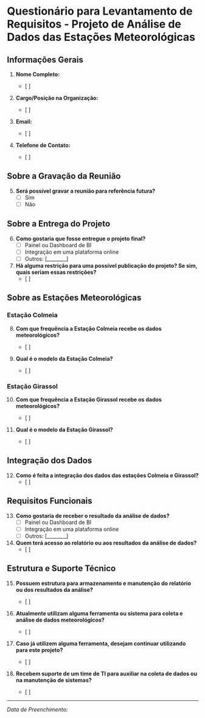 # Questionário para Levantamento de Requisitos - Projeto de Análise de Dados das Estações Meteorológicas

## Informações Gerais

1. **Nome Completo:**
   - [ ] 

2. **Cargo/Posição na Organização:**
   - [ ] 

3. **Email:**
   - [ ] 

4. **Telefone de Contato:**
   - [ ] 

## Sobre a Gravação da Reunião

5. **Será possível gravar a reunião para referência futura?**
   - [ ] Sim
   - [ ] Não

## Sobre a Entrega do Projeto

6. **Como gostaria que fosse entregue o projeto final?**
   - [ ] Painel ou Dashboard de BI
   - [ ] Integração em uma plataforma online
   - [ ] Outros: [________]

7. **Há alguma restrição para uma possível publicação do projeto? Se sim, quais seriam essas restrições?**
   - [ ] 

## Sobre as Estações Meteorológicas

### Estação Colmeia

8. **Com que frequência a Estação Colmeia recebe os dados meteorológicos?**
   - [ ] 

9. **Qual é o modelo da Estação Colmeia?**
   - [ ] 

### Estação Girassol

10. **Com que frequência a Estação Girassol recebe os dados meteorológicos?**
    - [ ] 

11. **Qual é o modelo da Estação Girassol?**
    - [ ] 

## Integração dos Dados

12. **Como é feita a integração dos dados das estações Colmeia e Girassol?**
    - [ ] 

## Requisitos Funcionais

13. **Como gostaria de receber o resultado da análise de dados?**
    - [ ] Painel ou Dashboard de BI
    - [ ] Integração em uma plataforma online
    - [ ] Outros: [________]

14. **Quem terá acesso ao relatório ou aos resultados da análise de dados?**
    - [ ] 

## Estrutura e Suporte Técnico

15. **Possuem estrutura para armazenamento e manutenção do relatório ou dos resultados da análise?**
    - [ ] 

16. **Atualmente utilizam alguma ferramenta ou sistema para coleta e análise de dados meteorológicos?**
    - [ ] 

17. **Caso já utilizem alguma ferramenta, desejam continuar utilizando para este projeto?**
    - [ ] 

18. **Recebem suporte de um time de TI para auxiliar na coleta de dados ou na manutenção de sistemas?**
    - [ ] 

---

*Data de Preenchimento:*
